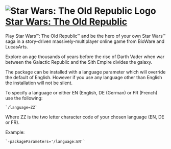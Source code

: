 # ![Star Wars: The Old Republic Logo](https://cdn.rawgit.com/pauby/ChocoPackages/1a61581b/icons/swtor.png "Star Wars: The Old Republic Logo") [Star Wars: The Old Republic](https://chocolatey.org/packages/swtor)

Play Star Wars™: The Old Republic™ and be the hero of your own Star Wars™ saga in a story-driven massively-multiplayer online game from BioWare and LucasArts.

Explore an age thousands of years before the rise of Darth Vader when war between the Galactic Republic and the Sith Empire divides the galaxy.

The package can be installed with a language parameter which will override the default of English. However if you use any language other than English the installation will not be silent. 

To specify a language or either EN (English, DE (German) or FR (French) use the following:

    `/language=ZZ`

Where ZZ is the two letter character code of your chosen language (EN, DE or FR).

Example:

    `-packageParameters='/language:EN'`
